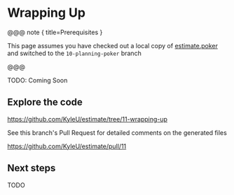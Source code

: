 # Wrapping Up

@@@ note { title=Prerequisites }

This page assumes you have checked out a local copy of [estimate.poker](https://github.com/KyleU/estimate) and switched to the `10-planning-poker` branch

@@@


TODO: Coming Soon


## Explore the code

https://github.com/KyleU/estimate/tree/11-wrapping-up

See this branch's Pull Request for detailed comments on the generated files

https://github.com/KyleU/estimate/pull/11


## Next steps

TODO
